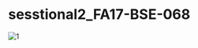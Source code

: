 # sesstional2_FA17-BSE-068
![1](https://user-images.githubusercontent.com/74317499/101244152-913e5b80-3726-11eb-8971-4897a012d768.jpeg)
